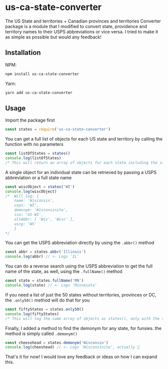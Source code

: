 # us-ca-state-converter

The US State and territories + Canadian provinces and territories Converter package is a module that I modified to convert state, providence and territory names to their USPS abbreviations or vice versa. I tried to make it as simple as possible but would any feedback!

## Installation

NPM:

```bash
npm install us-ca-state-converter
```

Yarn:

```bash
yarn add us-ca-state-converter
```

## Usage

Import the package first

```JavaScript
const states = require('us-ca-state-converter')
```

You can get a full list of objects for each US state and territory by calling the function with no parameters

```JavaScript
const listOfStates = states()
console.log(listOfStates)
/* This will return an array of objects for each state including the state name, USPS, ISO, and USCG abbreviations, and the demonym for each state */
```

A single object for an individual state can be retrieved by passing a USPS abbreviation or a full state name

```JavaScript
const wiscObject = states('WI')
console.log(wiscObject)
/*  Will log: {
    name: 'Wisconsin',
    usps: 'WI',
    demonym: 'Wisconsinite',
    iso: 'US-WI',
    altAbbr: [ 'Wis', 'Wisc' ],
    uscg: 'WS'
    }
*/
```

You can get the USPS abbreviation directly by using the `.abbr()` method

```JavaScript
const abbr = states.abbr('Illinois')
console.log(abbr) // <- Logs 'IL'
```

You can do a reverse search using the USPS abbreviation to get the full name of the state, as well, using the `.fullName()` method

```JavaScript
const state = states.fullName('MN')
console.log(state) // <- Logs 'Minnesota'
```

If you need a list of just the 50 states without territories, provinces or DC, the `.only50()` method will do that for you

```JavaScript
const fiftyStates = states.only50()
console.log(fiftyStates)
/* This will log the same array of objects as states(), only with the territories, provinces and DC removed */
```

Finally, I added a method to find the demonym for any state, for funsies. the method is simply called `.demonym()`

```JavaScript
const cheesehead = states.demonym('Wisconsin')
console.log(cheeshead) // <- Logs 'Wisconsinite', actually 🧀
```

That's it for now! I would love any feedback or ideas on how I can expand this.
